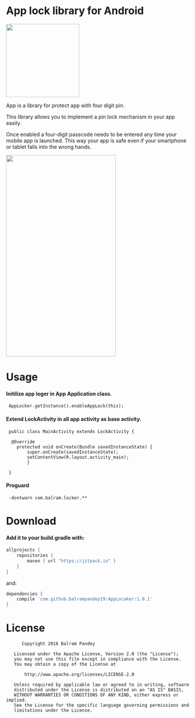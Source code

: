# App lock library for Android

<img align="center" src='https://raw.githubusercontent.com/balrampandey19/AppLocker/master/Screen/icon.png' width='200' height='200'/>

App is a library for protect app with four digit pin.

This library allows you to implement a pin lock mechanism in your app easily.

Once enabled a four-digit passcode needs to be entered any time your mobile app is launched. This way your app is safe even if your smartphone or tablet falls into the wrong hands.


<img align="center" src='https://raw.githubusercontent.com/balrampandey19/AppLocker/master/Screen/screen.png' width='300' height='550'/>

# Usage


#### Initilize app loger in App Application class.
```
 AppLocker.getInstance().enableAppLock(this);
```

#### Extend LockActivity in all app activity as base activity.

```
 public class MainActivity extends LockActivity {
 
  @Override
    protected void onCreate(Bundle savedInstanceState) {
        super.onCreate(savedInstanceState);
        setContentView(R.layout.activity_main);
        }
 
 }
```
#### Proguard

```
 -dontwarn com.balram.locker.**
```


# Download

#### Add it to your build.gradle with:
```gradle
allprojects {
    repositories {
        maven { url "https://jitpack.io" }
    }
}
```
and:

```gradle
dependencies {
    compile 'com.github.balrampandey19:AppLocaker:1.0.1'
}
```


# License

```
      Copyright 2016 Balram Pandey

   Licensed under the Apache License, Version 2.0 (the "License");
   you may not use this file except in compliance with the License.
   You may obtain a copy of the License at

       http://www.apache.org/licenses/LICENSE-2.0

   Unless required by applicable law or agreed to in writing, software
   distributed under the License is distributed on an "AS IS" BASIS,
   WITHOUT WARRANTIES OR CONDITIONS OF ANY KIND, either express or implied.
   See the License for the specific language governing permissions and
   limitations under the License.

```




